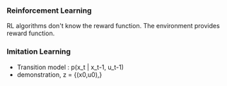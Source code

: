 ### Reinforcement Learning
RL algorithms don't know the reward function. The environment provides reward function.


### Imitation Learning
- Transition model : p(x_t | x_t-1, u_t-1)
- demonstration, z = {(x0,u0),}